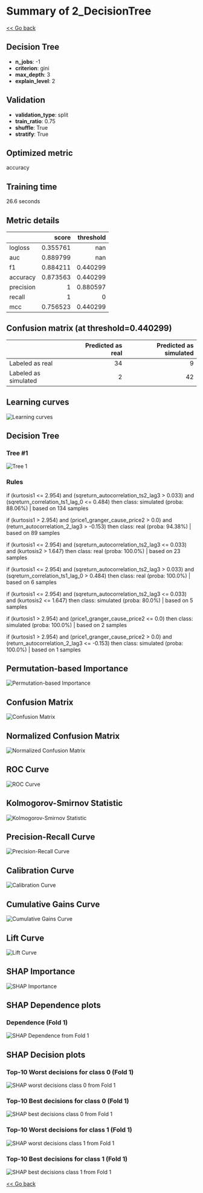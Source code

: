 # Summary of 2_DecisionTree

[<< Go back](../README.md)


## Decision Tree
- **n_jobs**: -1
- **criterion**: gini
- **max_depth**: 3
- **explain_level**: 2

## Validation
 - **validation_type**: split
 - **train_ratio**: 0.75
 - **shuffle**: True
 - **stratify**: True

## Optimized metric
accuracy

## Training time

26.6 seconds

## Metric details
|           |    score |   threshold |
|:----------|---------:|------------:|
| logloss   | 0.355761 |  nan        |
| auc       | 0.889799 |  nan        |
| f1        | 0.884211 |    0.440299 |
| accuracy  | 0.873563 |    0.440299 |
| precision | 1        |    0.880597 |
| recall    | 1        |    0        |
| mcc       | 0.756523 |    0.440299 |


## Confusion matrix (at threshold=0.440299)
|                      |   Predicted as real |   Predicted as simulated |
|:---------------------|--------------------:|-------------------------:|
| Labeled as real      |                  34 |                        9 |
| Labeled as simulated |                   2 |                       42 |

## Learning curves
![Learning curves](learning_curves.png)

## Decision Tree 

### Tree #1
![Tree 1](learner_fold_0_tree.svg)

### Rules

if (kurtosis1 <= 2.954) and (sqreturn_autocorrelation_ts2_lag3 > 0.033) and (sqreturn_correlation_ts1_lag_0 <= 0.484) then class: simulated (proba: 88.06%) | based on 134 samples

if (kurtosis1 > 2.954) and (price1_granger_cause_price2 > 0.0) and (return_autocorrelation_2_lag3 > -0.153) then class: real (proba: 94.38%) | based on 89 samples

if (kurtosis1 <= 2.954) and (sqreturn_autocorrelation_ts2_lag3 <= 0.033) and (kurtosis2 > 1.647) then class: real (proba: 100.0%) | based on 23 samples

if (kurtosis1 <= 2.954) and (sqreturn_autocorrelation_ts2_lag3 > 0.033) and (sqreturn_correlation_ts1_lag_0 > 0.484) then class: real (proba: 100.0%) | based on 6 samples

if (kurtosis1 <= 2.954) and (sqreturn_autocorrelation_ts2_lag3 <= 0.033) and (kurtosis2 <= 1.647) then class: simulated (proba: 80.0%) | based on 5 samples

if (kurtosis1 > 2.954) and (price1_granger_cause_price2 <= 0.0) then class: simulated (proba: 100.0%) | based on 2 samples

if (kurtosis1 > 2.954) and (price1_granger_cause_price2 > 0.0) and (return_autocorrelation_2_lag3 <= -0.153) then class: simulated (proba: 100.0%) | based on 1 samples





## Permutation-based Importance
![Permutation-based Importance](permutation_importance.png)
## Confusion Matrix

![Confusion Matrix](confusion_matrix.png)


## Normalized Confusion Matrix

![Normalized Confusion Matrix](confusion_matrix_normalized.png)


## ROC Curve

![ROC Curve](roc_curve.png)


## Kolmogorov-Smirnov Statistic

![Kolmogorov-Smirnov Statistic](ks_statistic.png)


## Precision-Recall Curve

![Precision-Recall Curve](precision_recall_curve.png)


## Calibration Curve

![Calibration Curve](calibration_curve_curve.png)


## Cumulative Gains Curve

![Cumulative Gains Curve](cumulative_gains_curve.png)


## Lift Curve

![Lift Curve](lift_curve.png)



## SHAP Importance
![SHAP Importance](shap_importance.png)

## SHAP Dependence plots

### Dependence (Fold 1)
![SHAP Dependence from Fold 1](learner_fold_0_shap_dependence.png)

## SHAP Decision plots

### Top-10 Worst decisions for class 0 (Fold 1)
![SHAP worst decisions class 0 from Fold 1](learner_fold_0_shap_class_0_worst_decisions.png)
### Top-10 Best decisions for class 0 (Fold 1)
![SHAP best decisions class 0 from Fold 1](learner_fold_0_shap_class_0_best_decisions.png)
### Top-10 Worst decisions for class 1 (Fold 1)
![SHAP worst decisions class 1 from Fold 1](learner_fold_0_shap_class_1_worst_decisions.png)
### Top-10 Best decisions for class 1 (Fold 1)
![SHAP best decisions class 1 from Fold 1](learner_fold_0_shap_class_1_best_decisions.png)

[<< Go back](../README.md)
